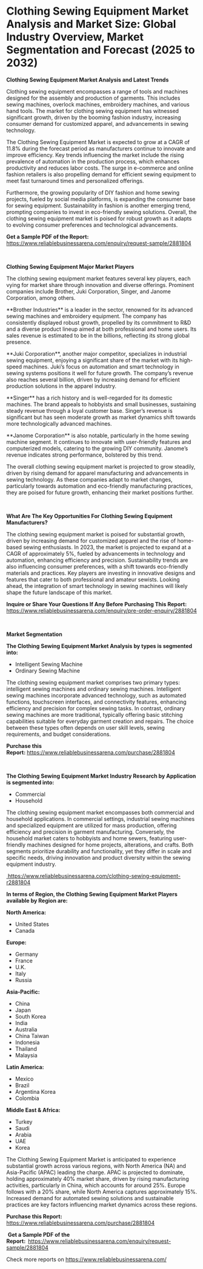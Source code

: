 <p><h1>Clothing Sewing Equipment Market Analysis and Market Size: Global Industry Overview, Market Segmentation and Forecast (2025 to 2032)</h1></p><p><strong>Clothing Sewing Equipment Market Analysis and Latest Trends</strong></p>
<p><p>Clothing sewing equipment encompasses a range of tools and machines designed for the assembly and production of garments. This includes sewing machines, overlock machines, embroidery machines, and various hand tools. The market for clothing sewing equipment has witnessed significant growth, driven by the booming fashion industry, increasing consumer demand for customized apparel, and advancements in sewing technology.</p><p>The Clothing Sewing Equipment Market is expected to grow at a CAGR of 11.8% during the forecast period as manufacturers continue to innovate and improve efficiency. Key trends influencing the market include the rising prevalence of automation in the production process, which enhances productivity and reduces labor costs. The surge in e-commerce and online fashion retailers is also propelling demand for efficient sewing equipment to meet fast turnaround times and personalized offerings. </p><p>Furthermore, the growing popularity of DIY fashion and home sewing projects, fueled by social media platforms, is expanding the consumer base for sewing equipment. Sustainability in fashion is another emerging trend, prompting companies to invest in eco-friendly sewing solutions. Overall, the clothing sewing equipment market is poised for robust growth as it adapts to evolving consumer preferences and technological advancements.</p></p>
<p><strong>Get a Sample PDF of the Report:&nbsp;</strong> <a href="https://www.reliablebusinessarena.com/enquiry/request-sample/2881804?utm_campaign=2137&utm_medium=2&utm_source=Github&utm_content=ia&utm_term=12032025&utm_id=clothing-sewing-equipment">https://www.reliablebusinessarena.com/enquiry/request-sample/2881804</a></p>
<p>&nbsp;</p>
<p><strong>Clothing Sewing Equipment Major Market Players</strong></p>
<p><p>The clothing sewing equipment market features several key players, each vying for market share through innovation and diverse offerings. Prominent companies include Brother, Juki Corporation, Singer, and Janome Corporation, among others.</p><p>**Brother Industries** is a leader in the sector, renowned for its advanced sewing machines and embroidery equipment. The company has consistently displayed robust growth, propelled by its commitment to R&D and a diverse product lineup aimed at both professional and home users. Its sales revenue is estimated to be in the billions, reflecting its strong global presence.</p><p>**Juki Corporation**, another major competitor, specializes in industrial sewing equipment, enjoying a significant share of the market with its high-speed machines. Juki’s focus on automation and smart technology in sewing systems positions it well for future growth. The company’s revenue also reaches several billion, driven by increasing demand for efficient production solutions in the apparel industry.</p><p>**Singer** has a rich history and is well-regarded for its domestic machines. The brand appeals to hobbyists and small businesses, sustaining steady revenue through a loyal customer base. Singer’s revenue is significant but has seen moderate growth as market dynamics shift towards more technologically advanced machines.</p><p>**Janome Corporation** is also notable, particularly in the home sewing machine segment. It continues to innovate with user-friendly features and computerized models, catering to the growing DIY community. Janome’s revenue indicates strong performance, bolstered by this trend.</p><p>The overall clothing sewing equipment market is projected to grow steadily, driven by rising demand for apparel manufacturing and advancements in sewing technology. As these companies adapt to market changes, particularly towards automation and eco-friendly manufacturing practices, they are poised for future growth, enhancing their market positions further.</p></p>
<p>&nbsp;</p>
<p><strong>What Are The Key Opportunities For Clothing Sewing Equipment Manufacturers?</strong></p>
<p><p>The clothing sewing equipment market is poised for substantial growth, driven by increasing demand for customized apparel and the rise of home-based sewing enthusiasts. In 2023, the market is projected to expand at a CAGR of approximately 5%, fueled by advancements in technology and automation, enhancing efficiency and precision. Sustainability trends are also influencing consumer preferences, with a shift towards eco-friendly materials and practices. Key players are investing in innovative designs and features that cater to both professional and amateur sewists. Looking ahead, the integration of smart technology in sewing machines will likely shape the future landscape of this market.</p></p>
<p><strong>Inquire or Share Your Questions If Any Before Purchasing This Report:</strong> <a href="https://www.reliablebusinessarena.com/enquiry/pre-order-enquiry/2881804?utm_campaign=2137&utm_medium=2&utm_source=Github&utm_content=ia&utm_term=12032025&utm_id=clothing-sewing-equipment">https://www.reliablebusinessarena.com/enquiry/pre-order-enquiry/2881804</a></p>
<p>&nbsp;</p>
<p><strong>Market Segmentation</strong></p>
<p><strong>The Clothing Sewing Equipment Market Analysis by types is segmented into:</strong></p>
<p><ul><li>Intelligent Sewing Machine</li><li>Ordinary Sewing Machine</li></ul></p>
<p><p>The clothing sewing equipment market comprises two primary types: intelligent sewing machines and ordinary sewing machines. Intelligent sewing machines incorporate advanced technology, such as automated functions, touchscreen interfaces, and connectivity features, enhancing efficiency and precision for complex sewing tasks. In contrast, ordinary sewing machines are more traditional, typically offering basic stitching capabilities suitable for everyday garment creation and repairs. The choice between these types often depends on user skill levels, sewing requirements, and budget considerations.</p></p>
<p><strong>Purchase this Report:&nbsp;</strong><a href="https://www.reliablebusinessarena.com/purchase/2881804?utm_campaign=2137&utm_medium=2&utm_source=Github&utm_content=ia&utm_term=12032025&utm_id=clothing-sewing-equipment">https://www.reliablebusinessarena.com/purchase/2881804</a></p>
<p>&nbsp;</p>
<p><strong>The Clothing Sewing Equipment Market Industry Research by Application is segmented into:</strong></p>
<p><ul><li>Commercial</li><li>Household</li></ul></p>
<p><p>The clothing sewing equipment market encompasses both commercial and household applications. In commercial settings, industrial sewing machines and specialized equipment are utilized for mass production, offering efficiency and precision in garment manufacturing. Conversely, the household market caters to hobbyists and home sewers, featuring user-friendly machines designed for home projects, alterations, and crafts. Both segments prioritize durability and functionality, yet they differ in scale and specific needs, driving innovation and product diversity within the sewing equipment industry.</p></p>
<p><a href="https://www.reliablebusinessarena.com/clothing-sewing-equipment-r2881804?utm_campaign=2137&utm_medium=2&utm_source=Github&utm_content=ia&utm_term=12032025&utm_id=clothing-sewing-equipment">&nbsp;https://www.reliablebusinessarena.com/clothing-sewing-equipment-r2881804</a></p>
<p><strong>In terms of Region, the Clothing Sewing Equipment Market Players available by Region are:</strong></p>
<p>
    <p> <strong> North America: </strong>
        <ul>
            <li>United States</li>
            <li>Canada</li>
        </ul>
        </p> 
    <p> <strong> Europe: </strong>
        <ul>
            <li>Germany</li>
            <li>France</li>
            <li>U.K.</li>
            <li>Italy</li>
            <li>Russia</li>
        </ul>
        </p> 
    <p> <strong> Asia-Pacific: </strong>
        <ul>
            <li>China</li>
            <li>Japan</li>
            <li>South Korea</li>
            <li>India</li>
            <li>Australia</li>
            <li>China Taiwan</li>
            <li>Indonesia</li>
            <li>Thailand</li>
            <li>Malaysia</li>
        </ul>
        </p> 
    <p> <strong> Latin America: </strong>
        <ul>
            <li>Mexico</li>
            <li>Brazil</li>
            <li>Argentina Korea</li>
            <li>Colombia</li>
        </ul>
        </p> 
    <p> <strong> Middle East & Africa: </strong>
        <ul>
            <li>Turkey</li>
            <li>Saudi</li>
            <li>Arabia</li>
            <li>UAE</li>
            <li>Korea</li>
        </ul>
    </p>
    </p>
<p><p>The Clothing Sewing Equipment Market is anticipated to experience substantial growth across various regions, with North America (NA) and Asia-Pacific (APAC) leading the charge. APAC is projected to dominate, holding approximately 40% market share, driven by rising manufacturing activities, particularly in China, which accounts for around 25%. Europe follows with a 20% share, while North America captures approximately 15%. Increased demand for automated sewing solutions and sustainable practices are key factors influencing market dynamics across these regions.</p></p>
<p><strong>Purchase this Report: </strong><a href="https://www.reliablebusinessarena.com/purchase/2881804?utm_campaign=2137&utm_medium=2&utm_source=Github&utm_content=ia&utm_term=12032025&utm_id=clothing-sewing-equipment">https://www.reliablebusinessarena.com/purchase/2881804</a></p>
<p>&nbsp;<strong>Get a Sample PDF of the Report:&nbsp;&nbsp;</strong><a href="https://www.reliablebusinessarena.com/enquiry/request-sample/2881804?utm_campaign=2137&utm_medium=2&utm_source=Github&utm_content=ia&utm_term=12032025&utm_id=clothing-sewing-equipment">https://www.reliablebusinessarena.com/enquiry/request-sample/2881804</a></p>
<p><strong></strong></p>
<p>Check more reports on <a href="https://www.reliablebusinessarena.com/?utm_campaign=2137&utm_medium=2&utm_source=Github&utm_content=ia&utm_term=12032025&utm_id=clothing-sewing-equipment">https://www.reliablebusinessarena.com/</a></p>